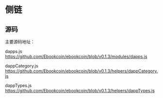 # 侧链



## 源码

主要源码地址：

dapps.js https://github.com/Ebookcoin/ebookcoin/blob/v0.1.3/modules/dapps.js

dappCategory.js https://github.com/Ebookcoin/ebookcoin/blob/v0.1.3/helpers/dappCategory.js

dappTypes.js https://github.com/Ebookcoin/ebookcoin/blob/v0.1.3/helpers/dappTypes.js
